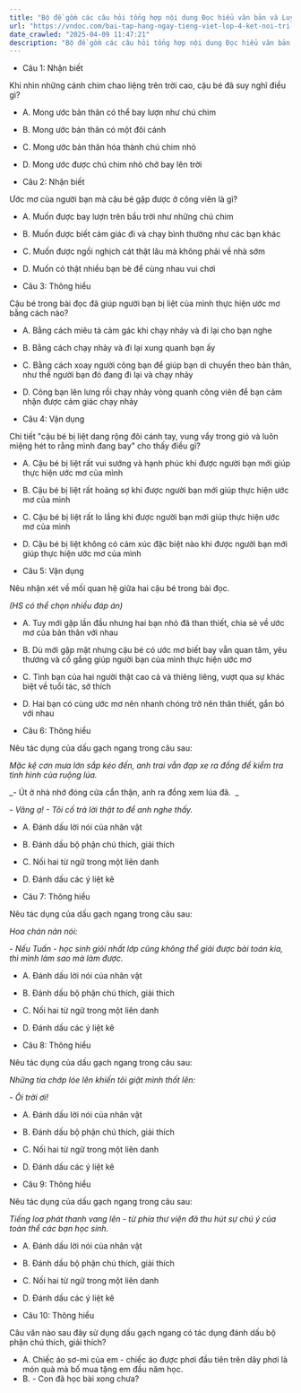 ```yaml
---
title: "Bộ đề gồm các câu hỏi tổng hợp nội dung Đọc hiểu văn bản và Luyện từ và câu được học ở Tuần 16 trong chương trình Tiếng Việt lớp 4 Tập 1 Kết nối tri thức."
url: "https://vndoc.com/bai-tap-hang-ngay-tieng-viet-lop-4-ket-noi-tri-thuc-tuan-16-thu-4-332278"
date_crawled: "2025-04-09 11:47:21"
description: "Bộ đề gồm các câu hỏi tổng hợp nội dung Đọc hiểu văn bản và Luyện từ và câu được học ở Tuần 16 trong chương trình Tiếng Việt lớp 4 Tập 1 Kết nối tri thức."
---
```


* Câu 1:  Nhận biết

Khi nhìn những cánh chim chao liệng trên trời cao, cậu bé đã suy nghĩ điều gì?

  * A. Mong ước bản thân có thể bay lượn như chú chim 
  * B. Mong ước bản thân có một đôi cánh 
  * C. Mong ước bản thân hóa thành chú chim nhỏ 
  * D. Mong ước được chú chim nhỏ chở bay lên trời 



* Câu 2:  Nhận biết

Ước mơ của người bạn mà cậu bé gặp được ở công viên là gì?

  * A. Muốn được bay lượn trên bầu trời như những chú chim 
  * B. Muốn được biết cảm giác đi và chạy bình thường như các bạn khác 
  * C. Muốn được ngồi nghịch cát thật lâu mà không phải về nhà sớm 
  * D. Muốn có thật nhiều bạn bè để cùng nhau vui chơi 



* Câu 3:  Thông hiểu

Cậu bé trong bài đọc đã giúp người bạn bị liệt của mình thực hiện ước mơ bằng cách nào?

  * A. Bằng cách miêu tả cảm gác khi chạy nhảy và đi lại cho bạn nghe 
  * B. Bằng cách chạy nhảy và đi lại xung quanh bạn ấy 
  * C. Bằng cách xoay người cõng bạn để giúp bạn di chuyển theo bản thân, như thể người bạn đó đang đi lại và chạy nhảy 
  * D. Cõng bạn lên lưng rồi chạy nhảy vòng quanh công viên để bạn cảm nhận được cảm giác chạy nhảy 



* Câu 4:  Vận dụng

Chi tiết "cậu bé bị liệt dang rộng đôi cánh tay, vung vẩy trong gió và luôn miệng hét to rằng mình đang bay" cho thấy điều gì?

  * A. Cậu bé bị liệt rất vui sướng và hạnh phúc khi được người bạn mới giúp thực hiện ước mơ của mình 
  * B. Cậu bé bị liệt rất hoảng sợ khi được người bạn mới giúp thực hiện ước mơ của mình 
  * C. Cậu bé bị liệt rất lo lắng khi được người bạn mới giúp thực hiện ước mơ của mình 
  * D. Cậu bé bị liệt không có cảm xúc đặc biệt nào khi được người bạn mới giúp thực hiện ước mơ của mình 



* Câu 5:  Vận dụng

Nêu nhận xét về mối quan hệ giữa hai cậu bé trong bài đọc.

_(HS có thể chọn nhiều đáp án)_

  * A. Tuy mới gặp lần đầu nhưng hai bạn nhỏ đã than thiết, chia sẻ về ước mơ của bản thân với nhau 
  * B. Dù mới gặp mặt nhưng cậu bé có ước mơ biết bay vẫn quan tâm, yêu thương và cố gắng giúp người bạn của mình thực hiện ước mơ 
  * C. Tình bạn của hai người thật cao cả và thiêng liêng, vượt qua sự khác biệt về tuổi tác, sở thích 
  * D. Hai bạn có cùng ước mơ nên nhanh chóng trở nên thân thiết, gắn bó với nhau 



* Câu 6:  Thông hiểu

Nêu tác dụng của dấu gạch ngang trong câu sau:

_Mặc kệ cơn mưa lớn sắp kéo đến, anh trai vẫn đạp xe ra đồng để kiểm tra tình hình của ruộng lúa._

_\- Út ở nhà nhớ đóng cửa cẩn thận, anh ra đồng xem lúa đã.  _

_\- Vâng ạ! - Tôi cố trả lời thật to để anh nghe thấy._

  * A. Đánh dấu lời nói của nhân vật 
  * B. Đánh dấu bộ phận chú thích, giải thích 
  * C. Nối hai từ ngữ trong một liên danh 
  * D. Đánh dấu các ý liệt kê 



* Câu 7:  Thông hiểu

Nêu tác dụng của dấu gạch ngang trong câu sau:

_Hoa chán nản nói:_

_\- Nếu Tuấn - học sinh giỏi nhất lớp cũng không thể giải được bài toán kia, thì mình làm sao mà làm được._

  * A. Đánh dấu lời nói của nhân vật 
  * B. Đánh dấu bộ phận chú thích, giải thích 
  * C. Nối hai từ ngữ trong một liên danh 
  * D. Đánh dấu các ý liệt kê 



* Câu 8:  Thông hiểu

Nêu tác dụng của dấu gạch ngang trong câu sau:

_Những tia chớp lóe lên khiến tôi giật mình thốt lên:_

_\- Ôi trời ơi!_

  * A. Đánh dấu lời nói của nhân vật 
  * B. Đánh dấu bộ phận chú thích, giải thích 
  * C. Nối hai từ ngữ trong một liên danh 
  * D. Đánh dấu các ý liệt kê 



* Câu 9:  Thông hiểu

Nêu tác dụng của dấu gạch ngang trong câu sau:

_Tiếng loa phát thanh vang lên - từ phía thư viện đã thu hút sự chú ý của toàn thể các bạn học sinh._

  * A. Đánh dấu lời nói của nhân vật 
  * B. Đánh dấu bộ phận chú thích, giải thích 
  * C. Nối hai từ ngữ trong một liên danh 
  * D. Đánh dấu các ý liệt kê 



* Câu 10:  Thông hiểu

Câu văn nào sau đây sử dụng dấu gạch ngang có tác dụng đánh dấu bộ phận chú thích, giải thích?

  * A. Chiếc áo sơ-mi của em - chiếc áo được phơi đầu tiên trên dây phơi là món quà mà bố mua tặng em đầu năm học. 
  * B. - Con đã học bài xong chưa? 


